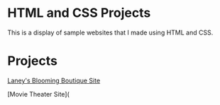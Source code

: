 # HTML and CSS Projects
This is a display of sample websites that I made using HTML and CSS.

# Projects
[Laney's Blooming Boutique Site](/Plantshop%20Site/Plantshop%20Website%20Project.html)

[Movie Theater Site](
